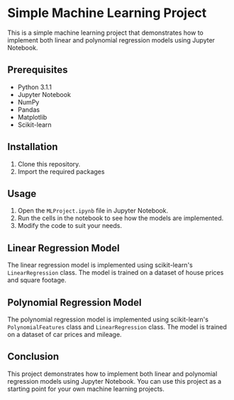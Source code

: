 # Simple Machine Learning Project

This is a simple machine learning project that demonstrates how to implement both linear and polynomial regression models using Jupyter Notebook.

## Prerequisites

- Python 3.1.1
- Jupyter Notebook
- NumPy
- Pandas
- Matplotlib
- Scikit-learn

## Installation

1. Clone this repository.
2. Import the required packages

## Usage

1. Open the `MLProject.ipynb` file in Jupyter Notebook.
2. Run the cells in the notebook to see how the models are implemented.
3. Modify the code to suit your needs.

## Linear Regression Model

The linear regression model is implemented using scikit-learn's `LinearRegression` class. The model is trained on a dataset of house prices and square footage.

## Polynomial Regression Model

The polynomial regression model is implemented using scikit-learn's `PolynomialFeatures` class and `LinearRegression` class. The model is trained on a dataset of car prices and mileage.

## Conclusion

This project demonstrates how to implement both linear and polynomial regression models using Jupyter Notebook. You can use this project as a starting point for your own machine learning projects.